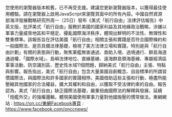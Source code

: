 您使用的瀏覽器版本較舊，已不再受支援。建議您更新瀏覽器版本，以獲得最佳使用體驗。請在瀏覽器上啟用JavaScript來瀏覽頁面中的所有內容。中國自然資源部海洋發展戰略研究所周一（25日）發布《美式「航行自由」法律評估報告》中英文版，批評美式「航行自由」服務於美國的國家利益及其地緣政治戰略，涉嫌以軍事力量威脅地區和平穩定、擾亂國際海洋秩序，體現出鮮明的不法性、無理性和雙重標準。該報告旨在評估美國「航行自由」相關主張和實踐是否符合國際條約和一般國際法、是否具備法律基礎，檢視了美方法律立場和實踐，特別是與「航行自由計劃」有關的表態與行動，聚焦軍艦無害通過、救助入境、過境通行、群島海道通過權、「國際水域」、島嶼法律地位、直線基線、遠海群島領海基線、專屬經濟區軍事活動、防空識別區、歷史性水域11個問題，歸納美式「航行自由」主張、特點與影響。報告指出，美式「航行自由」包含大量美國自創概念、自設標準的所謂習慣國際法，與國際法和許多國家的實踐相悖。美國借助這些主張和行動，極盡所能壓縮其他國家的合法權益，擴大其權利和自由，以獲取不受法律約束的自由。報告認為，美式「航行自由」缺乏國際法基礎，嚴重扭曲國際法的解釋與發展，延續「炮艦外交」的強權邏輯，體現美國使用軍事力量對他國施壓的慣常做法。東網網站 : https://on.cc/東網Facebook專頁 : https://www.facebook.com/onccnews/